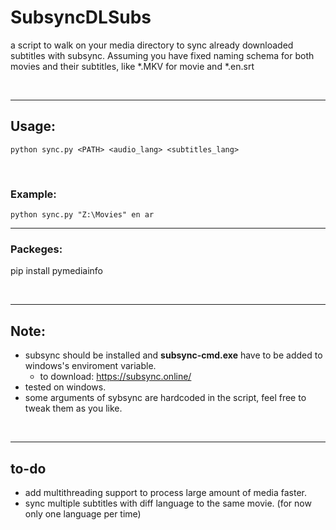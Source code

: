 # SubsyncDLSubs
a script to walk on your media directory to sync already downloaded subtitles with subsync. Assuming you have fixed naming schema for both movies and their subtitles, like *.MKV for movie and *.en.srt

<br />

---
## Usage:
```
python sync.py <PATH> <audio_lang> <subtitles_lang>
```

<br />

### Example:
```
python sync.py "Z:\Movies" en ar
```
---


### Packeges:
pip install pymediainfo

<br />

--- 

## Note: 
- subsync should be installed and **subsync-cmd.exe** have to be added to windows's enviroment variable.
    - to download: https://subsync.online/
- tested on windows.
- some arguments of sybsync are hardcoded in the script, feel free to tweak them as you like.
<br />

--- 
## to-do 
- add multithreading support to process large amount of media faster.
- sync multiple subtitles with diff language to the same movie. (for now only one language per time)